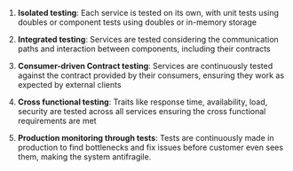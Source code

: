

1. **Isolated testing**: Each service is tested on its own, with unit tests using doubles or component tests using doubles or in-memory storage

2. **Integrated testing**: Services are tested considering the communication paths and interaction between components, including their contracts

3. **Consumer-driven Contract testing**: Services are continuously tested against the contract provided by their consumers, ensuring they work as expected by external clients

4. **Cross functional testing**: Traits like response time, availability, load, security are tested across all services ensuring the cross functional requirements are met

5. **Production monitoring through tests**: Tests are continuously made in production to find bottlenecks and fix issues before customer even sees them, making the system antifragile.




